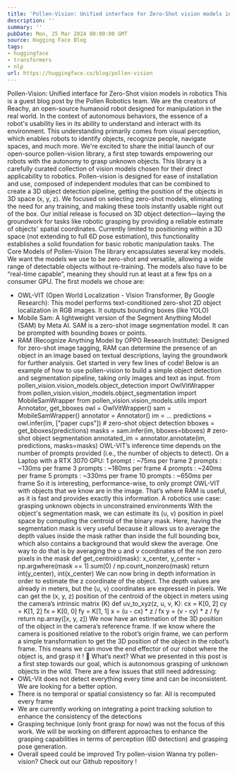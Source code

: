 ```yaml
---
title: 'Pollen-Vision: Unified interface for Zero-Shot vision models in robotics'
description: ''
summary: ''
pubDate: Mon, 25 Mar 2024 00:00:00 GMT
source: Hugging Face Blog
tags:
- huggingface
- transformers
- nlp
url: https://huggingface.co/blog/pollen-vision
---
```


Pollen-Vision: Unified interface for Zero-Shot vision models in robotics
This is a guest blog post by the Pollen Robotics team. We are the creators of Reachy, an open-source humanoid robot designed for manipulation in the real world.
In the context of autonomous behaviors, the essence of a robot's usability lies in its ability to understand and interact with its environment. This understanding primarily comes from visual perception, which enables robots to identify objects, recognize people, navigate spaces, and much more.
We're excited to share the initial launch of our open-source pollen-vision
library, a first step towards empowering our robots with the autonomy to grasp unknown objects. This library is a carefully curated collection of vision models chosen for their direct applicability to robotics. Pollen-vision
is designed for ease of installation and use, composed of independent modules that can be combined to create a 3D object detection pipeline, getting the position of the objects in 3D space (x, y, z).
We focused on selecting zero-shot models, eliminating the need for any training, and making these tools instantly usable right out of the box.
Our initial release is focused on 3D object detection—laying the groundwork for tasks like robotic grasping by providing a reliable estimate of objects' spatial coordinates. Currently limited to positioning within a 3D space (not extending to full 6D pose estimation), this functionality establishes a solid foundation for basic robotic manipulation tasks.
The Core Models of Pollen-Vision
The library encapsulates several key models. We want the models we use to be zero-shot and versatile, allowing a wide range of detectable objects without re-training. The models also have to be “real-time capable”, meaning they should run at least at a few fps on a consumer GPU. The first models we chose are:
- OWL-VIT (Open World Localization - Vision Transformer, By Google Research): This model performs text-conditioned zero-shot 2D object localization in RGB images. It outputs bounding boxes (like YOLO)
- Mobile Sam: A lightweight version of the Segment Anything Model (SAM) by Meta AI. SAM is a zero-shot image segmentation model. It can be prompted with bounding boxes or points.
- RAM (Recognize Anything Model by OPPO Research Institute): Designed for zero-shot image tagging, RAM can determine the presence of an object in an image based on textual descriptions, laying the groundwork for further analysis.
Get started in very few lines of code!
Below is an example of how to use pollen-vision to build a simple object detection and segmentation pipeline, taking only images and text as input.
from pollen_vision.vision_models.object_detection import OwlVitWrapper
from pollen_vision.vision_models.object_segmentation import MobileSamWrapper
from pollen_vision.vision_models.utils import Annotator, get_bboxes
owl = OwlVitWrapper()
sam = MobileSamWrapper()
annotator = Annotator()
im = ...
predictions = owl.infer(im, ["paper cups"]) # zero-shot object detection
bboxes = get_bboxes(predictions)
masks = sam.infer(im, bboxes=bboxes) # zero-shot object segmentation
annotated_im = annotator.annotate(im, predictions, masks=masks)
OWL-VIT’s inference time depends on the number of prompts provided (i.e., the number of objects to detect). On a Laptop with a RTX 3070 GPU:
1 prompt : ~75ms per frame
2 prompts : ~130ms per frame
3 prompts : ~180ms per frame
4 prompts : ~240ms per frame
5 prompts : ~330ms per frame
10 prompts : ~650ms per frame
So it is interesting, performance-wise, to only prompt OWL-VIT with objects that we know are in the image. That’s where RAM is useful, as it is fast and provides exactly this information.
A robotics use case: grasping unknown objects in unconstrained environments
With the object's segmentation mask, we can estimate its (u, v) position in pixel space by computing the centroid of the binary mask. Here, having the segmentation mask is very useful because it allows us to average the depth values inside the mask rather than inside the full bounding box, which also contains a background that would skew the average.
One way to do that is by averaging the u and v coordinates of the non zero pixels in the mask
def get_centroid(mask):
x_center, y_center = np.argwhere(mask == 1).sum(0) / np.count_nonzero(mask)
return int(y_center), int(x_center)
We can now bring in depth information in order to estimate the z coordinate of the object. The depth values are already in meters, but the (u, v) coordinates are expressed in pixels. We can get the (x, y, z) position of the centroid of the object in meters using the camera’s intrinsic matrix (K)
def uv_to_xyz(z, u, v, K):
cx = K[0, 2]
cy = K[1, 2]
fx = K[0, 0]
fy = K[1, 1]
x = (u - cx) * z / fx
y = (v - cy) * z / fy
return np.array([x, y, z])
We now have an estimation of the 3D position of the object in the camera’s reference frame.
If we know where the camera is positioned relative to the robot’s origin frame, we can perform a simple transformation to get the 3D position of the object in the robot’s frame. This means we can move the end effector of our robot where the object is, and grasp it ! 🥳
What’s next?
What we presented in this post is a first step towards our goal, which is autonomous grasping of unknown objects in the wild. There are a few issues that still need addressing:
- OWL-Vit does not detect everything every time and can be inconsistent. We are looking for a better option.
- There is no temporal or spatial consistency so far. All is recomputed every frame
- We are currently working on integrating a point tracking solution to enhance the consistency of the detections
- Grasping technique (only front grasp for now) was not the focus of this work. We will be working on different approaches to enhance the grasping capabilities in terms of perception (6D detection) and grasping pose generation.
- Overall speed could be improved
Try pollen-vision
Wanna try pollen-vision? Check out our Github repository !